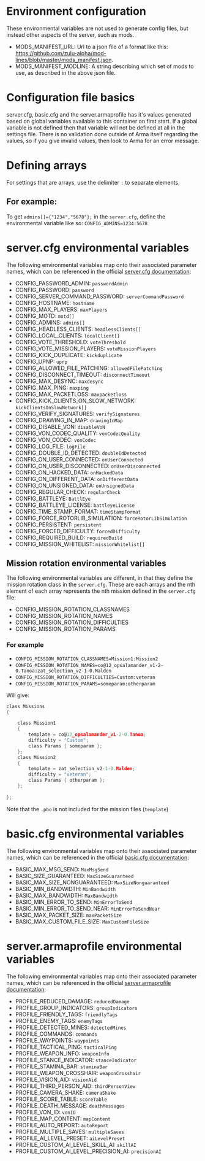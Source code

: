 # Environment configuration
These environmental variables are not used to generate config files, but instead other aspects of the server, such as mods.
* MODS_MANIFEST_URL: Url to a json file of a format like this: https://github.com/zulu-alpha/mod-lines/blob/master/mods_manifest.json.
* MODS_MANIFEST_MODLINE: A string describing which set of mods to use, as described in the above json file.

# Configuration file basics
server.cfg, basic.cfg and the server.armaprofile has it's values generated based on global variables available to this container on first start.
If a global variable is not defined then that variable will not be defined at all in the settings file.
There is no validation done outside of Arma itself regarding the values, so if you give invalid values, then look to Arma for an error message.

# Defining arrays
For settings that are arrays, use the delimiter `:` to separate elements.
## For example:
To get `admins[]={"1234","5678"};` in the `server.cfg`, define the environmental variable like so: `CONFIG_ADMINS=1234:5678`

# server.cfg environmental variables
The following environmental variables map onto their associated parameter names, which can be referenced in the official [server.cfg documentation](https://community.bistudio.com/wiki/server.cfg):
* CONFIG_PASSWORD_ADMIN: `passwordAdmin`
* CONFIG_PASSWORD: `password`
* CONFIG_SERVER_COMMAND_PASSWORD: `serverCommandPassword`
* CONFIG_HOSTNAME: `hostname`
* CONFIG_MAX_PLAYERS: `maxPlayers`
* CONFIG_MOTD: `motd[]`
* CONFIG_ADMINS: `admins[]`
* CONFIG_HEADLESS_CLIENTS: `headlessClients[]`
* CONFIG_LOCAL_CLIENTS: `localClient[]`
* CONFIG_VOTE_THRESHOLD: `voteThreshold`
* CONFIG_VOTE_MISSION_PLAYERS: `voteMissionPlayers`
* CONFIG_KICK_DUPLICATE: `kickduplicate`
* CONFIG_UPNP: `upnp`
* CONFIG_ALLOWED_FILE_PATCHING: `allowedFilePatching`
* CONFIG_DISCONNECT_TIMEOUT: `disconnectTimeout`
* CONFIG_MAX_DESYNC: `maxdesync`
* CONFIG_MAX_PING: `maxping`
* CONFIG_MAX_PACKETLOSS: `maxpacketloss`
* CONFIG_KICK_CLIENTS_ON_SLOW_NETWORK: `kickClientsOnSlowNetwork[]`
* CONFIG_VERIFY_SIGNATURES: `verifySignatures`
* CONFIG_DRAWING_IN_MAP: `drawingInMap`
* CONFIG_DISABLE_VON: `disableVoN`
* CONFIG_VON_CODEC_QUALITY: `vonCodecQuality`
* CONFIG_VON_CODEC: `vonCodec`
* CONFIG_LOG_FILE: `logFile`
* CONFIG_DOUBLE_ID_DETECTED: `doubleIdDetected`
* CONFIG_ON_USER_CONNECTED: `onUserConnected`
* CONFIG_ON_USER_DISCONNECTED: `onUserDisconnected`
* CONFIG_ON_HACKED_DATA: `onHackedData`
* CONFIG_ON_DIFFERENT_DATA: `onDifferentData`
* CONFIG_ON_UNSIGNED_DATA: `onUnsignedData`
* CONFIG_REGULAR_CHECK: `regularCheck`
* CONFIG_BATTLEYE: `BattlEye`
* CONFIG_BATTLEYE_LICENSE: `battleyeLicense`
* CONFIG_TIME_STAMP_FORMAT: `timeStampFormat`
* CONFIG_FORCE_ROTORLIB_SIMULATION: `forceRotorLibSimulation`
* CONFIG_PERSISTENT: `persistent`
* CONFIG_FORCED_DIFFICULTY: `forcedDifficulty`
* CONFIG_REQUIRED_BUILD: `requiredBuild`
* CONFIG_MISSION_WHITELIST: `missionWhitelist[]`
## Mission rotation environmental variables
The following environmental variables are different, in that they define the mission rotation class in the `server.cfg`.
These are each arrays and the nth element of each array represents the nth mission defined in the `server.cfg` file:
* CONFIG_MISSION_ROTATION_CLASSNAMES
* CONFIG_MISSION_ROTATION_NAMES
* CONFIG_MISSION_ROTATION_DIFFICULTIES
* CONFIG_MISSION_ROTATION_PARAMS
### For example
* `CONFIG_MISSION_ROTATION_CLASSNAMES=Mission1:Mission2`
* `CONFIG_MISSION_ROTATION_NAMES=co@12_opsalamander_v1-2-0.Tanoa:zat_selection_v2-1-0.Malden`
* `CONFIG_MISSION_ROTATION_DIFFICULTIES=Custom:veteran`
* `CONFIG_MISSION_ROTATION_PARAMS=someparam:otherparam`

Will give:
```c
class Missions
{

	class Mission1
	{
		template = co@12_opsalamander_v1-2-0.Tanoa;
		difficulty = "Custom";
		class Params { someparam };
	};
	class Mission2
	{
		template = zat_selection_v2-1-0.Malden;
		difficulty = "veteran";
		class Params { otherparam };
	};
	
};
```
Note that the `.pbo` is not included for the mission files (`template`)

# basic.cfg environmental variables
The following environmental variables map onto their associated parameter names, which can be referenced in the official [basic.cfg documentation](https://community.bistudio.com/wiki/basic.cfg):
* BASIC_MAX_MSG_SEND: `MaxMsgSend`
* BASIC_SIZE_GUARANTEED: `MaxSizeGuaranteed`
* BASIC_MAX_SIZE_NONGUARANTEED: `MaxSizeNonguaranteed`
* BASIC_MIN_BANDWIDTH: `MinBandwidth`
* BASIC_MAX_BANDWIDTH: `MaxBandwidth`
* BASIC_MIN_ERROR_TO_SEND: `MinErrorToSend`
* BASIC_MIN_ERROR_TO_SEND_NEAR: `MinErrorToSendNear`
* BASIC_MAX_PACKET_SIZE: `maxPacketSize`
* BASIC_MAX_CUSTOM_FILE_SIZE: `MaxCustomFileSize`

# server.armaprofile environmental variables
The following environmental variables map onto their associated parameter names, which can be referenced in the official [server.armaprofile documentation](https://community.bistudio.com/wiki/server.armaprofile#Arma_3):
* PROFILE_REDUCED_DAMAGE: `reducedDamage`
* PROFILE_GROUP_INDICATORS: `groupIndicators`
* PROFILE_FRIENDLY_TAGS: `friendlyTags`
* PROFILE_ENEMY_TAGS: `enemyTags`
* PROFILE_DETECTED_MINES: `detectedMines`
* PROFILE_COMMANDS: `commands`
* PROFILE_WAYPOINTS: `waypoints`
* PROFILE_TACTICAL_PING: `tacticalPing`
* PROFILE_WEAPON_INFO: `weaponInfo`
* PROFILE_STANCE_INDICATOR: `stanceIndicator`
* PROFILE_STAMINA_BAR: `staminaBar`
* PROFILE_WEAPON_CROSSHAIR: `weaponCrosshair`
* PROFILE_VISION_AID: `visionAid`
* PROFILE_THIRD_PERSON_AID: `thirdPersonView`
* PROFILE_CAMERA_SHAKE: `cameraShake`
* PROFILE_SCORE_TABLE: `scoreTable`
* PROFILE_DEATH_MESSAGE: `deathMessages`
* PROFILE_VON_ID: `vonID`
* PROFILE_MAP_CONTENT: `mapContent`
* PROFILE_AUTO_REPORT: `autoReport`
* PROFILE_MULTIPLE_SAVES: `multipleSaves`
* PROFILE_AI_LEVEL_PRESET: `aiLevelPreset`
* PROFILE_CUSTOM_AI_LEVEL_SKILL_AI: `skillAI`
* PROFILE_CUSTOM_AI_LEVEL_PRECISION_AI: `precisionAI`
